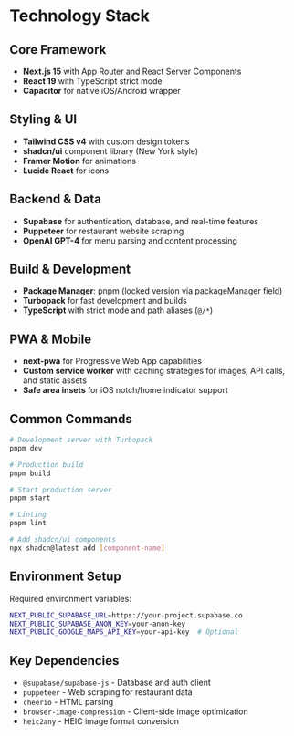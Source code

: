 # Technology Stack

## Core Framework

- **Next.js 15** with App Router and React Server Components
- **React 19** with TypeScript strict mode
- **Capacitor** for native iOS/Android wrapper

## Styling & UI

- **Tailwind CSS v4** with custom design tokens
- **shadcn/ui** component library (New York style)
- **Framer Motion** for animations
- **Lucide React** for icons

## Backend & Data

- **Supabase** for authentication, database, and real-time features
- **Puppeteer** for restaurant website scraping
- **OpenAI GPT-4** for menu parsing and content processing

## Build & Development

- **Package Manager**: pnpm (locked version via packageManager field)
- **Turbopack** for fast development and builds
- **TypeScript** with strict mode and path aliases (`@/*`)

## PWA & Mobile

- **next-pwa** for Progressive Web App capabilities
- **Custom service worker** with caching strategies for images, API calls, and static assets
- **Safe area insets** for iOS notch/home indicator support

## Common Commands

```bash
# Development server with Turbopack
pnpm dev

# Production build
pnpm build

# Start production server
pnpm start

# Linting
pnpm lint

# Add shadcn/ui components
npx shadcn@latest add [component-name]
```

## Environment Setup

Required environment variables:

```bash
NEXT_PUBLIC_SUPABASE_URL=https://your-project.supabase.co
NEXT_PUBLIC_SUPABASE_ANON_KEY=your-anon-key
NEXT_PUBLIC_GOOGLE_MAPS_API_KEY=your-api-key  # Optional
```

## Key Dependencies

- `@supabase/supabase-js` - Database and auth client
- `puppeteer` - Web scraping for restaurant data
- `cheerio` - HTML parsing
- `browser-image-compression` - Client-side image optimization
- `heic2any` - HEIC image format conversion
